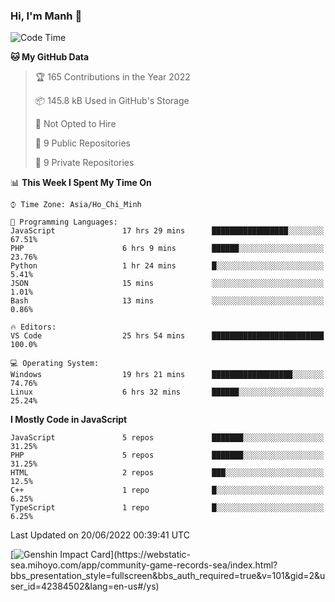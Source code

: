 ### Hi, I'm Manh 👋

<!--START_SECTION:waka-->
![Code Time](http://img.shields.io/badge/Code%20Time-0%20secs-blue)

**🐱 My GitHub Data** 

> 🏆 165 Contributions in the Year 2022
 > 
> 📦 145.8 kB Used in GitHub's Storage 
 > 
> 🚫 Not Opted to Hire
 > 
> 📜 9 Public Repositories 
 > 
> 🔑 9 Private Repositories  
 > 
📊 **This Week I Spent My Time On** 

```text
⌚︎ Time Zone: Asia/Ho_Chi_Minh

💬 Programming Languages: 
JavaScript               17 hrs 29 mins      █████████████████░░░░░░░░   67.51% 
PHP                      6 hrs 9 mins        ██████░░░░░░░░░░░░░░░░░░░   23.76% 
Python                   1 hr 24 mins        █░░░░░░░░░░░░░░░░░░░░░░░░   5.41% 
JSON                     15 mins             ░░░░░░░░░░░░░░░░░░░░░░░░░   1.01% 
Bash                     13 mins             ░░░░░░░░░░░░░░░░░░░░░░░░░   0.86%

🔥 Editors: 
VS Code                  25 hrs 54 mins      █████████████████████████   100.0%

💻 Operating System: 
Windows                  19 hrs 21 mins      ██████████████████░░░░░░░   74.76% 
Linux                    6 hrs 32 mins       ██████░░░░░░░░░░░░░░░░░░░   25.24%

```

**I Mostly Code in JavaScript** 

```text
JavaScript               5 repos             ███████░░░░░░░░░░░░░░░░░░   31.25% 
PHP                      5 repos             ███████░░░░░░░░░░░░░░░░░░   31.25% 
HTML                     2 repos             ███░░░░░░░░░░░░░░░░░░░░░░   12.5% 
C++                      1 repo              █░░░░░░░░░░░░░░░░░░░░░░░░   6.25% 
TypeScript               1 repo              █░░░░░░░░░░░░░░░░░░░░░░░░   6.25%

```



 Last Updated on 20/06/2022 00:39:41 UTC
<!--END_SECTION:waka-->

[![Genshin Impact Card](https://api.mn07.xyz/genshin/card/42384502?)](https://webstatic-sea.mihoyo.com/app/community-game-records-sea/index.html?bbs_presentation_style=fullscreen&bbs_auth_required=true&v=101&gid=2&user_id=42384502&lang=en-us#/ys)

